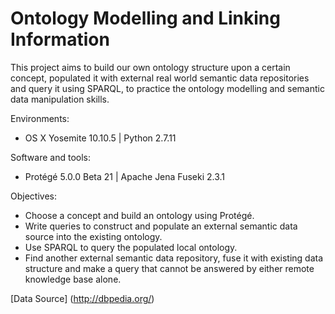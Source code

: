 # Ontology Modelling and Linking Information

This project aims to build our own ontology structure upon a certain concept, populated it with external real world semantic data repositories and query it using SPARQL, to practice the ontology modelling and semantic data manipulation skills.

Environments: 
* OS X Yosemite 10.10.5 | Python 2.7.11 

Software and tools: 
* Protégé 5.0.0 Beta 21 | Apache Jena Fuseki 2.3.1

Objectives:
* Choose a concept and build an ontology using Protégé.
* Write queries to construct and populate an external semantic data source into the existing ontology.
* Use SPARQL to query the populated local ontology.
* Find another external semantic data repository, fuse it with existing data structure and make a query that cannot be answered by either remote knowledge base alone.

[Data Source] (http://dbpedia.org/)
